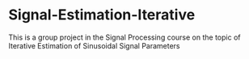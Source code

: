 # Signal-Estimation-Iterative
This is a group project in the Signal Processing course on the topic of Iterative Estimation of Sinusoidal Signal Parameters
